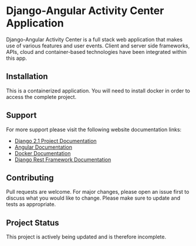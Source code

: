# Django-Angular Activity Center Application

Django-Angular Activity Center is a full stack web application that makes use of various features and user events.  Client and server side frameworks, APIs, cloud and container-based technologies have been integrated within this app.

## Installation

This is a containerized application.  You will need to install docker in order to access the complete project.  


## Support

For more support please visit the following website documentation links:
* [Django 2.1 Project Documentation](https://docs.djangoproject.com/en/2.1/)
* [Angular Documentation](https://angular.io/docs)
* [Docker Documentation](https://docs.docker.com/)
* [Django Rest Framework Documentation](https://www.django-rest-framework.org/)


## Contributing

Pull requests are welcome.  For major changes, please open an issue first to discuss what you would like to change.  Please make sure to update and tests as appropriate.

## Project Status

This project is actively being updated and is therefore incomplete.